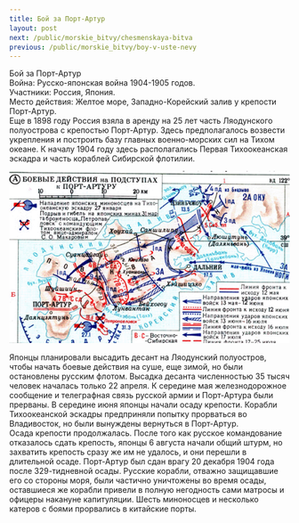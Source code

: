 ```yaml
---
title: Бой за Порт-Артур
layout: post
next: /public/morskie_bitvy/chesmenskaya-bitva
previous: /public/morskie_bitvy/boy-v-uste-nevy
---
```


Бой за Порт-Артур  
Война: Русско-японская война 1904-1905 годов.  
Участники: Россия, Япония.  
Место действия: Желтое море, Западно-Корейский залив у крепости Порт-Артур.  
Еще в 1898 году Россия взяла в аренду на 25 лет часть Ляодунского полуострова с крепостью Порт-Артур. Здесь предполагалось возвести укрепления и построить базу главных военно-морских сил на Тихом океане. К началу 1904 году здесь располагались Первая Тихоокеанская эскадра и часть кораблей Сибирской флотилии.  
  

![](/assets/img/POrt_artur(1).gif)  

  
Японцы планировали высадить десант на Ляодунский полуостров, чтобы начать боевые действия на суше, еще зимой, но были остановлены русским флотом. Высадка десанта численностью 35 тысяч человек началась только 22 апреля. К середине мая железнодорожное  сообщение и телеграфная связь русской армии и Порт-Артура были прерваны. В середине июня японцы начали осаду крепости. Корабли Тихоокеанской эскадры предприняли попытку прорваться во Владивосток, но были вынуждены вернуться в Порт-Артур.   
Осада крепости продолжалась. После того как русское командование отказалось сдать крепость, японцы 6 августа начали общий штурм, но захватить крепость сразу же им не удалось, и они перешли в длительной осаде. Порт-Артур был сдан врагу 20 декабря 1904 года после 329-тидневной осады. Русские корабли, отважно защищавшие его со стороны моря, были частично уничтожены во время осады, оставшиеся же корабли привели в полную негодность сами матросы и офицеры накануне капитуляции. Шесть миноносцев и несколько катеров с боями прорвались в китайские порты.